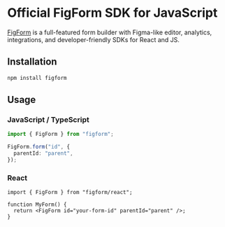 # Official FigForm SDK for JavaScript

[FigForm](https://figform.io) is a full-featured form builder with Figma-like editor, analytics, integrations, and developer-friendly SDKs for React and JS.

## Installation

```sh
npm install figform
```

## Usage

### JavaScript / TypeScript

```ts
import { FigForm } from "figform";

FigForm.form("id", {
  parentId: "parent",
});
```

### React

```tsx
import { FigForm } from "figform/react";

function MyForm() {
  return <FigForm id="your-form-id" parentId="parent" />;
}
```
